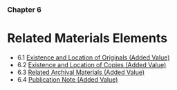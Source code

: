 ### Chapter 6

# Related Materials Elements

* 6.1   [Existence and Location of Originals (Added Value)](#existence-and-location-of-originals-added-value)
* 6.2   [Existence and Location of Copies (Added Value)](#existence-and-location-of-copies-added-value)
* 6.3   [Related Archival Materials (Added Value)](#related-archival-materials-added-value)
* 6.4   [Publication Note (Added Value)](#publication-note-added-value)

